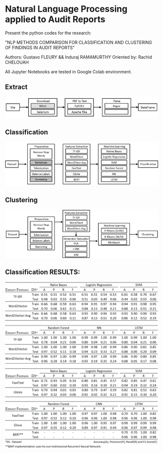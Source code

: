 Natural Language Processing applied to Audit Reports
=============

Present the python codes for the research:

"NLP METHODS COMPARISON FOR CLASSIFICATION AND CLUSTERING OF FINDINGS IN AUDIT REPORTS"

Authors: Gustavo FLEURY && Induraj RAMAMURTHY
Oriented by: Rachid CHELOUAH

All Jupyter Notebooks are tested in Google Colab environment.

## Extract

![Extract](Extract.png)

## Classification

![Classification](Classification.png)

## Clustering

![Clustering](Clustering.png)

## Classification RESULTS:

![ClaResults](ClaResults.png)